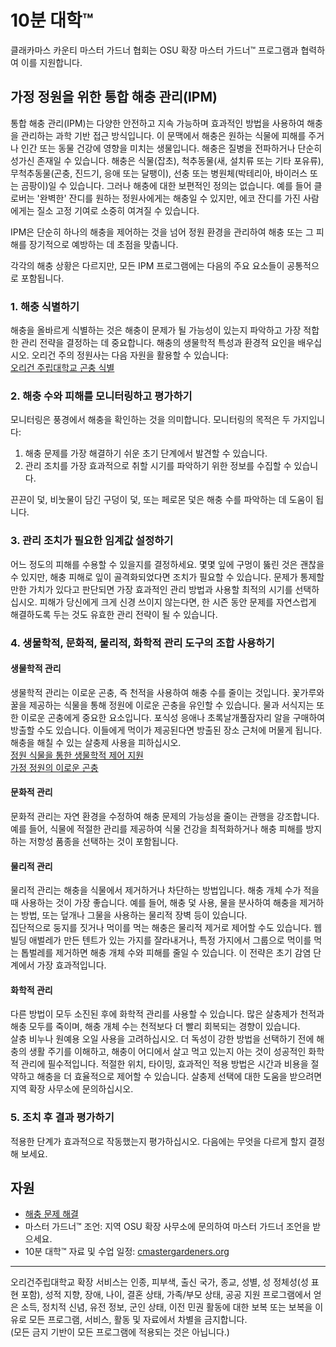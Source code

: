# 10분 대학™

클래카마스 카운티 마스터 가드너 협회는 OSU 확장 마스터 가드너™ 프로그램과 협력하여 이를 지원합니다.

## 가정 정원을 위한 통합 해충 관리(IPM)

통합 해충 관리(IPM)는 다양한 안전하고 지속 가능하며 효과적인 방법을 사용하여 해충을 관리하는 과학 기반 접근 방식입니다. 이 문맥에서 해충은 원하는 식물에 피해를 주거나 인간 또는 동물 건강에 영향을 미치는 생물입니다. 해충은 질병을 전파하거나 단순히 성가신 존재일 수 있습니다. 해충은 식물(잡초), 척추동물(새, 설치류 또는 기타 포유류), 무척추동물(곤충, 진드기, 응애 또는 달팽이), 선충 또는 병원체(박테리아, 바이러스 또는 곰팡이)일 수 있습니다. 그러나 해충에 대한 보편적인 정의는 없습니다. 예를 들어 클로버는 '완벽한' 잔디를 원하는 정원사에게는 해충일 수 있지만, 에코 잔디를 가진 사람에게는 질소 고정 기여로 소중히 여겨질 수 있습니다.

IPM은 단순히 하나의 해충을 제어하는 것을 넘어 정원 환경을 관리하여 해충 또는 그 피해를 장기적으로 예방하는 데 초점을 맞춥니다.

각각의 해충 상황은 다르지만, 모든 IPM 프로그램에는 다음의 주요 요소들이 공통적으로 포함됩니다.

### 1. 해충 식별하기

해충을 올바르게 식별하는 것은 해충이 문제가 될 가능성이 있는지 파악하고 가장 적합한 관리 전략을 결정하는 데 중요합니다. 해충의 생물학적 특성과 환경적 요인을 배우십시오. 오리건 주의 정원사는 다음 자원을 활용할 수 있습니다:  
[오리건 주립대학교 곤충 식별](https://extension.oregonstate.edu/pests-weeds-diseases/insects/insect-identification)

### 2. 해충 수와 피해를 모니터링하고 평가하기

모니터링은 풍경에서 해충을 확인하는 것을 의미합니다. 모니터링의 목적은 두 가지입니다:  
1. 해충 문제를 가장 해결하기 쉬운 초기 단계에서 발견할 수 있습니다.  
2. 관리 조치를 가장 효과적으로 취할 시기를 파악하기 위한 정보를 수집할 수 있습니다.  

끈끈이 덫, 비눗물이 담긴 구덩이 덫, 또는 페로몬 덫은 해충 수를 파악하는 데 도움이 됩니다.

### 3. 관리 조치가 필요한 임계값 설정하기

어느 정도의 피해를 수용할 수 있을지를 결정하세요. 몇몇 잎에 구멍이 뚫린 것은 괜찮을 수 있지만, 해충 피해로 잎이 골격화되었다면 조치가 필요할 수 있습니다. 문제가 통제할 만한 가치가 있다고 판단되면 가장 효과적인 관리 방법과 사용할 최적의 시기를 선택하십시오. 피해가 당신에게 크게 신경 쓰이지 않는다면, 한 시즌 동안 문제를 자연스럽게 해결하도록 두는 것도 유효한 관리 전략이 될 수 있습니다.

### 4. 생물학적, 문화적, 물리적, 화학적 관리 도구의 조합 사용하기

#### 생물학적 관리
생물학적 관리는 이로운 곤충, 즉 천적을 사용하여 해충 수를 줄이는 것입니다. 꽃가루와 꿀을 제공하는 식물을 통해 정원에 이로운 곤충을 유인할 수 있습니다. 물과 서식지는 또한 이로운 곤충에게 중요한 요소입니다. 포식성 응애나 초록날개풀잠자리 알을 구매하여 방출할 수도 있습니다. 이들에게 먹이가 제공된다면 방출된 장소 근처에 머물게 됩니다. 해충을 해칠 수 있는 살충제 사용을 피하십시오.  
[정원 식물을 통한 생물학적 제어 지원](https://gardenecology.oregonstate.edu/sites/agscid7/files/gardenecology/gel_brief_2_biocontrol.pdf)  
[가정 정원의 이로운 곤충](https://cmastergardeners.files.wordpress.com/2022/02/beneficial-insects.pdf)

#### 문화적 관리
문화적 관리는 자연 환경을 수정하여 해충 문제의 가능성을 줄이는 관행을 강조합니다. 예를 들어, 식물에 적절한 관리를 제공하여 식물 건강을 최적화하거나 해충 피해를 방지하는 저항성 품종을 선택하는 것이 포함됩니다.

#### 물리적 관리
물리적 관리는 해충을 식물에서 제거하거나 차단하는 방법입니다. 해충 개체 수가 적을 때 사용하는 것이 가장 좋습니다. 예를 들어, 해충 덫 사용, 물을 분사하여 해충을 제거하는 방법, 또는 덮개나 그물을 사용하는 물리적 장벽 등이 있습니다.  
집단적으로 둥지를 짓거나 먹이를 먹는 해충은 물리적 제거로 제어할 수도 있습니다. 웹 빌딩 애벌레가 만든 텐트가 있는 가지를 잘라내거나, 특정 가지에서 그룹으로 먹이를 먹는 톱벌레를 제거하면 해충 개체 수와 피해를 줄일 수 있습니다. 이 전략은 초기 감염 단계에서 가장 효과적입니다.

#### 화학적 관리
다른 방법이 모두 소진된 후에 화학적 관리를 사용할 수 있습니다. 많은 살충제가 천적과 해충 모두를 죽이며, 해충 개체 수는 천적보다 더 빨리 회복되는 경향이 있습니다.  
살충 비누나 원예용 오일 사용을 고려하십시오. 더 독성이 강한 방법을 선택하기 전에 해충의 생활 주기를 이해하고, 해충이 어디에서 살고 먹고 있는지 아는 것이 성공적인 화학적 관리에 필수적입니다. 적절한 위치, 타이밍, 효과적인 적용 방법은 시간과 비용을 절약하고 해충을 더 효율적으로 제어할 수 있습니다. 살충제 선택에 대한 도움을 받으려면 지역 확장 사무소에 문의하십시오.

### 5. 조치 후 결과 평가하기

적용한 단계가 효과적으로 작동했는지 평가하십시오. 다음에는 무엇을 다르게 할지 결정해 보세요.

## 자원

- [해충 문제 해결](https://solvepestproblems.oregonstate.edu/)  
- 마스터 가드너™ 조언: 지역 OSU 확장 사무소에 문의하여 마스터 가드너 조언을 받으세요.  
- 10분 대학™ 자료 및 수업 일정: [cmastergardeners.org](https://cmastergardeners.org)

---

오리건주립대학교 확장 서비스는 인종, 피부색, 출신 국가, 종교, 성별, 성 정체성(성 표현 포함), 성적 지향, 장애, 나이, 결혼 상태, 가족/부모 상태, 공공 지원 프로그램에서 얻은 소득, 정치적 신념, 유전 정보, 군인 상태, 이전 민권 활동에 대한 보복 또는 보복을 이유로 모든 프로그램, 서비스, 활동 및 자료에서 차별을 금지합니다.  
(모든 금지 기반이 모든 프로그램에 적용되는 것은 아닙니다.)